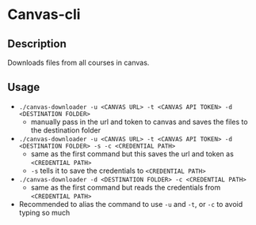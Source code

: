 # Canvas-cli

## Description
Downloads files from all courses in canvas.

## Usage
- `./canvas-downloader -u <CANVAS URL> -t <CANVAS API TOKEN> -d <DESTINATION FOLDER>`
    - manually pass in the url and token to canvas and saves the files to the destination folder
- `./canvas-downloader -u <CANVAS URL> -t <CANVAS API TOKEN> -d <DESTINATION FOLDER> -s -c <CREDENTIAL PATH>`
    - same as the first command but this saves the url and token as `<CREDENTIAL PATH>`
    - `-s` tells it to save the credentials to `<CREDENTIAL PATH>`
- `./canvas-downloader -d <DESTINATION FOLDER> -c <CREDENTIAL PATH>`
    - same as the first command but reads the credentials from `<CREDENTIAL PATH>`
- Recommended to alias the command to use `-u` and `-t`, or `-c` to avoid typing so much
